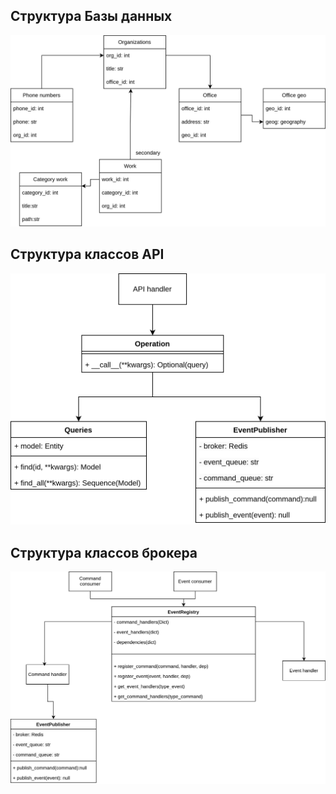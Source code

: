 ## Структура Базы данных
![docs](./docs/entity.drawio.svg)

## Структура классов API
![docs](./docs/classes-API.drawio.svg)

## Структура классов брокера
![docs](./docs/classes-broker.drawio.svg)

